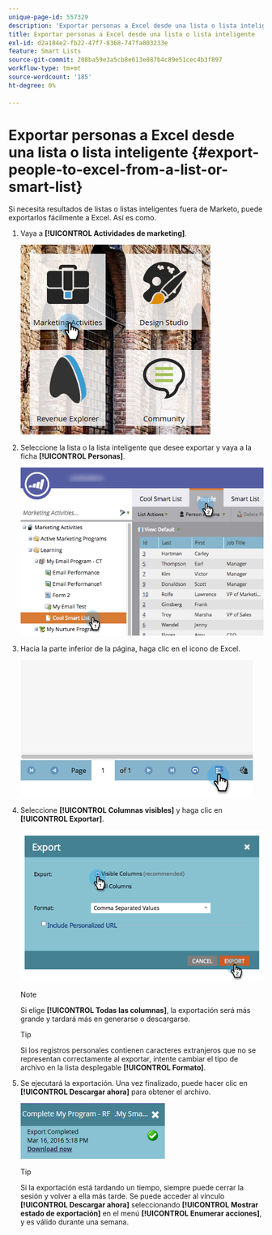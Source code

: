 ```yaml
---
unique-page-id: 557329
description: 'Exportar personas a Excel desde una lista o lista inteligente: documentos de Marketo, documentación del producto'
title: Exportar personas a Excel desde una lista o lista inteligente
exl-id: d2a184e2-fb22-47f7-8368-747fa803233e
feature: Smart Lists
source-git-commit: 208ba59e3a5cb8e613e887b4c89e51cec4b3f897
workflow-type: tm+mt
source-wordcount: '185'
ht-degree: 0%

---
```


# Exportar personas a Excel desde una lista o lista inteligente {#export-people-to-excel-from-a-list-or-smart-list}

Si necesita resultados de listas o listas inteligentes fuera de Marketo, puede exportarlos fácilmente a Excel. Así es como.

1. Vaya a **[!UICONTROL Actividades de marketing]**.

   ![](assets/ma.png)

1. Seleccione la lista o la lista inteligente que desee exportar y vaya a la ficha **[!UICONTROL Personas]**.

   ![](assets/smartlistpeopletab-hands.png)

1. Hacia la parte inferior de la página, haga clic en el icono de Excel.

   ![](assets/exportpeople.png)

1. Seleccione **[!UICONTROL Columnas visibles]** y haga clic en **[!UICONTROL Exportar]**.

   ![](assets/image2014-9-11-14-3a1-3a37.png)

   >[!NOTE]
   >
   >Si elige **[!UICONTROL Todas las columnas]**, la exportación será más grande y tardará más en generarse o descargarse.

   >[!TIP]
   >
   >Si los registros personales contienen caracteres extranjeros que no se representan correctamente al exportar, intente cambiar el tipo de archivo en la lista desplegable **[!UICONTROL Formato]**.

1. Se ejecutará la exportación. Una vez finalizado, puede hacer clic en **[!UICONTROL Descargar ahora]** para obtener el archivo.

   ![](assets/popup.png)

   >[!TIP]
   >
   >Si la exportación está tardando un tiempo, siempre puede cerrar la sesión y volver a ella más tarde. Se puede acceder al vínculo **[!UICONTROL Descargar ahora]** seleccionando **[!UICONTROL Mostrar estado de exportación]** en el menú **[!UICONTROL Enumerar acciones]**, y es válido durante una semana.
